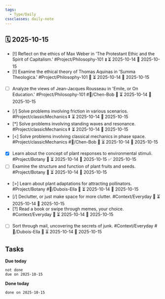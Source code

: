 ```yaml
---
tags:
  - Type/Daily
cssclasses: daily-note
---
```


## 🗓️ 2025-10-15

- [!] Reflect on the ethics of Max Weber in 'The Protestant Ethic and the Spirit of Capitalism.' #Project/Philosophy-101 ⏫ ⏳ 2025-10-14 📅 2025-10-15
- [!] Examine the ethical theory of Thomas Aquinas in 'Summa Theologica.' #Project/Philosophy-101 🔽 ⏳ 2025-10-14 📅 2025-10-15
- [ ] Analyze the views of Jean-Jacques Rousseau in 'Emile, or On Education.' #Project/Philosophy-101 #👤/Chen-Bob 🔼 ⏳ 2025-10-14 📅 2025-10-15
- [/] Solve problems involving friction in various scenarios. #Project/classicMechanics ⏬ ⏳ 2025-10-14 📅 2025-10-15
- [*] Solve problems involving standing waves and resonance. #Project/classicMechanics ⏬ ⏳ 2025-10-14 📅 2025-10-15
- [<] Solve problems involving classical mechanics in phase space. #Project/classicMechanics #👤/Chen-Bob 🔼 ⏳ 2025-10-14 📅 2025-10-15
- [x] Learn about the concept of plant responses to environmental stimuli. #Project/Botany 🔺 ⏳ 2025-10-14 📅 2025-10-15 ✅ 2025-10-15
- [ ] Examine the structure and function of plant fruits and seeds. #Project/Botany 🔺 ⏳ 2025-10-14 📅 2025-10-15
- [>] Learn about plant adaptations for attracting pollinators. #Project/Botany #👤/Dubois-Ella 🔽 ⏳ 2025-10-14 📅 2025-10-15
- [/] Declutter, or just make space for more clutter. #Context/Everyday 🔽 ⏳ 2025-10-14 📅 2025-10-15
- [?] Read a book or swipe through memes, your choice. #Context/Everyday 🔽 ⏳ 2025-10-14 📅 2025-10-15
- [ ] Sort through mail, uncovering the secrets of junk. #Context/Everyday #👤/Dubois-Ella 🔼 ⏳ 2025-10-14 📅 2025-10-15

## Tasks

**Due today**

```tasks
not done
due on 2025-10-15
```

**Done today**

```tasks
done on 2025-10-15
```
            